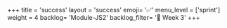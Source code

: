 +++
title = 'success'
layout = 'success'
emoji= '✅'
menu_level = ['sprint']
weight = 4
backlog= 'Module-JS2'
backlog_filter= '📅 Week 3'
+++
